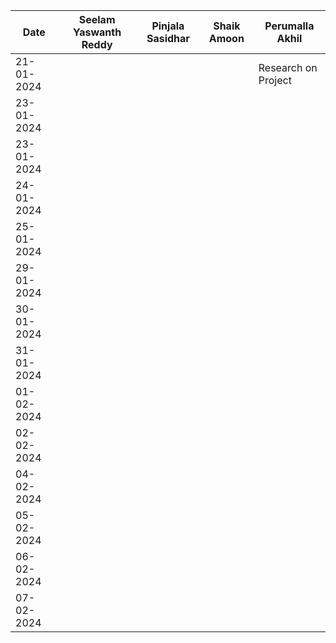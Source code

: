| Date       | Seelam Yaswanth Reddy        | Pinjala Sasidhar          | Shaik Amoon          | Perumalla Akhil         |
| --------   | ---------------------------- | --------------------------| -------------------- | ------------------------|
| 21-01-2024 |                              |                           |                      |  Research on Project    |
| 23-01-2024 |                              |                           |                      |                         |
| 23-01-2024 |                              |                           |                      |                         |
| 24-01-2024 |                              |                           |                      |                         |
| 25-01-2024 |                              |                           |                      |                         |
| 29-01-2024 |                              |                           |                      |                         |
| 30-01-2024 |                              |                           |                      |                         |
| 31-01-2024 |                              |                           |                      |                         |
| 01-02-2024 |                              |                           |                      |                         |
| 02-02-2024 |                              |                           |                      |                         |
| 04-02-2024 |                              |                           |                      |                         |
| 05-02-2024 |                              |                           |                      |                         |
| 06-02-2024 |                              |                           |                      |                         |
| 07-02-2024 |                              |                           |                      |                         |
